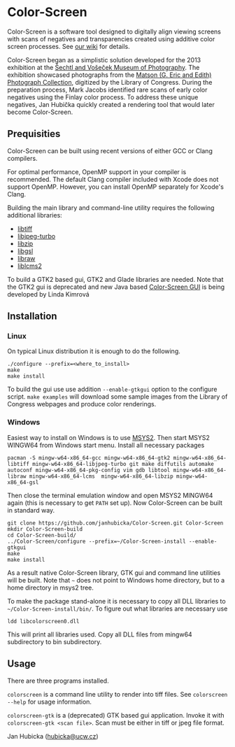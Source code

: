 # Color-Screen
Color-Screen is a software tool designed to digitally align viewing screens
with scans of negatives and transparencies created using additive color screen
processes. See [our
wiki](https://github.com/janhubicka/Color-Screen/wiki) for details.

Color-Screen began as a simplistic solution developed for the 2013 exhibition
at the [Šechtl and Vošeček Museum of
Photography](http://sechtl-vosecek.ucw.cz/en/).  The exhibition showcased
photographs from the [Matson (G. Eric and Edith) Photograph
Collection](https://www.loc.gov/pictures/collection/matpc/colony.html),
digitized by the Library of Congress. During the preparation process, Mark
Jacobs identified rare scans of early color negatives using the Finlay color
process. To address these unique negatives, Jan Hubička quickly created a
rendering tool that would later become Color-Screen.

## Prequisities
Color-Screen can be built using recent versions of either GCC or Clang
compilers.

For optimal performance, OpenMP support in your compiler is recommended. The
default Clang compiler included with Xcode does not support OpenMP. However,
you can install OpenMP separately for Xcode's Clang.

Building the main library and command-line utility requires the following
additional libraries:

 - [libtiff](http://www.libtiff.org/)
 - [libjpeg-turbo](https://libjpeg-turbo.org/)
 - [libzip](https://libzip.org/)
 - [libgsl](https://www.gnu.org/software/gsl/)
 - [libraw](https://www.libraw.org/)
 - [liblcms2](https://www.littlecms.com/)

To build a GTK2 based gui, GTK2 and Glade libraries are needed. Note that the
GTK2 gui is deprecated and new Java based [Color-Screen
GUI](https://gitlab.mff.cuni.cz/kimroval/Color-Screen-GUI) is being developed
by Linda Kimrová

## Installation

### Linux

On typical Linux distribution it is enough to do the following.

	./configure --prefix=<where_to_install>
	make
	make install

To build the gui use use addition `--enable-gtkgui` option to the configure
script. `make examples` will download some sample images from the Library
of Congress webpages and produce color renderings.

### Windows

Easiest way to install on Windows is to use [MSYS2](https://www.msys2.org/).
Then start MSYS2 WINGW64 from Windows start menu.  Install all necessary
packages

    pacman -S mingw-w64-x86_64-gcc mingw-w64-x86_64-gtk2 mingw-w64-x86_64-libtiff mingw-w64-x86_64-libjpeg-turbo git make diffutils automake autoconf mingw-w64-x86_64-pkg-config vim gdb libtool mingw-w64-x86_64-libraw mingw-w64-x86_64-lcms  mingw-w64-x86_64-libzip mingw-w64-x86_64-gsl 

Then close the terminal emulation window and open MSYS2 MINGW64 again
(this is necessary to get `PATH` set up).  Now Color-Screen can be built
in standard way.

    git clone https://github.com/janhubicka/Color-Screen.git Color-Screen
    mkdir Color-Screen-build
    cd Color-Screen-build/
    ../Color-Screen/configure --prefix=~/Color-Screen-install --enable-gtkgui
    make
    make install 

As a result native Color-Screen library, GTK gui and command line utilities
will be built.  Note that `~` does not point to Windows home directory, but to
a home directory in msys2 tree.


To make the package stand-alone it is necessary to copy
all DLL libraries to `~/Color-Screen-install/bin/`. To figure out what libraries
are necessary use 

    ldd libcolorscreen0.dll

This will print all libraries used. Copy all DLL files from mingw64 subdirectory
to bin subdirectory.

## Usage

There are three programs installed. 

`colorscreen` is a command line utility to render into tiff files. See
`colorscreen --help` for usage information.

`colorscreen-gtk` is a (deprecated) GTK based gui application. Invoke it
with `colorscreen-gtk <scan file>`. Scan must be either in tiff or jpeg file
format.

Jan Hubicka (hubicka@ucw.cz)

